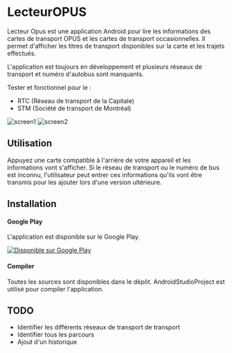 # LecteurOPUS
Lecteur Opus est une application Android pour lire les informations des cartes de transport OPUS et les cartes de transport occasionnelles.
Il permet d'afficher les titres de transport disponibles sur la carte et les trajets effectués. 

L'application est toujours en développement et plusieurs réseaux de transport et numéro d'autobus sont manquants.

Tester et fonctionnel pour le :
* RTC (Réseau de transport de la Capitale)
* STM (Société de transport de Montréal)

![screen1](https://raw.githubusercontent.com/etiennedub/LecteurOPUS/image/screen1.png)
![screen2](https://raw.githubusercontent.com/etiennedub/LecteurOPUS/image/screen2.png)
## Utilisation
Appuyez une carte compatible à l'arrière de votre appareil et les informations vont s'afficher. 
Si le réseau de transport ou le numéro de bus est inconnu, l'utilisateur peut entrer ces informations qu'ils vont être transmis pour les ajouter lors d'une version ultérieure.

## Installation
#### Google Play 
L'application est disponible sur le Google Play.

<a href='https://play.google.com/store/apps/details?id=etienned.lecteuropus'><img alt='Disponible sur Google Play' src='https://play.google.com/intl/en_us/badges/images/generic/fr-ca_badge_web_generic.png'/></a>
#### Compiler
Toutes les sources sont disponibles dans le dépôt. AndroidStudioProject est utilisé pour compiler l'application.

## TODO

* Identifier les différents réseaux de transport de transport
* Identifier tous les parcours
* Ajout d'un historique

